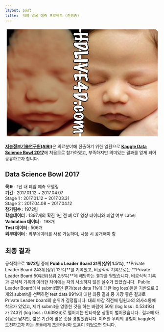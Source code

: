 ```yaml
---
layout: post
title:  태아 얼굴 예측 프로젝트 (진행중)
---
```


![Baby Face Prediction](../images/IMG_6026.jpg)

[**지능정보기술연구원(AIRI)**](http://airi.kr)은 의료분야에 진출하기 위한 일환으로 [**Kaggle Data Science Bowl 2017**](https://www.kaggle.com/c/data-science-bowl-2017)에 처음으로 참가하였고, 부족하지만 의미있는 결과를 얻게 되어 공유하고자 합니다. 

## Data Science Bowl 2017

**목표** : 1년 내 폐암 예측 모델링  
**기간** : 2017.01.12 ~ 2017.04.07    
Stage 1 : 2017.01.12 ~ 2017.03.31  
Stage 2 : 2017.04.08 ~ 2017.04.12  
**참가팀수** : 1972팀  
**학습데이터** : 1397개의 확진 1년 전 폐 CT 영상 데이터와 폐암 여부 Label  
**Validation 데이터** :  198개  
**Test 데이터** : 506개  
**외부데이터** : 외부데이터를 사용 가능하며, 사용 시 공개해야 함  

## 최종 결과
공식적으로 **1972**팀 중에 **Public Leader Board 31위(상위 1.5%)**, **Private Leader Board 243위(상위 12%)**를 기록했고, 비공식적 기록으로는 **Private Leader Board 50위권(상위 2.5%)**에 해당하는 결과를 얻었습니다.
비공식적 기록과 공식적 기록의 이러한 차이에는 저의 사소하지 않은 실수가 있었습니다.  Public Leader Board에서 submit했던 결과(test data 1%에 대한 log loss)들을 기반으로 2개의 submit을 선택하면 test data 99%에 대한 최종 결과 중 가장 좋은 결과로 Private Leader board의 순위가 결정됩니다. 대회 마감 직전에 팀원과의 의사소통에 착오가 있었고, 제가 submit을 엉뚱한 것을 하는 바람에 50위 (log loss : 0.53493)가 243위 (log loss : 0.63926)로 떨어지는 안타까운 상황이 벌어졌습니다.  결과에 아쉬움은 남지만, 짧은 기간에 많은 것을 경험했습니다. 이러한 우리의 경험이 kaggle에 도전하고자 하는 분들에게 조금이나마 도움이 되었으면 합니다.
